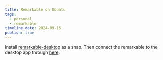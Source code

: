 ```yaml
---
title: Remarkable on Ubuntu
tags:
  - personal
  - remarkable
timeline_date: 2024-09-15
publish: true
---
```

Install <a href="https://snapcraft.io/install/remarkable-desktop/ubuntu#install" target="_blank">remarkable-desktop</a> as a snap. Then connect the remarkable to the desktop app through <a href="https://my.remarkable.com/device/desktop/connect" target="_blank">here</a>.
